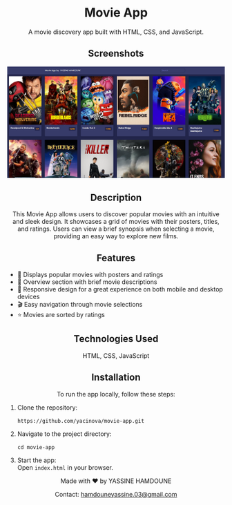 <!-- Title and Description -->
<h1 align="center">
  Movie App
  <br>
</h1>

<p align="center">
  A movie discovery app built with HTML, CSS, and JavaScript.
</p>

<!-- Screenshots -->
<h2 align="center">Screenshots</h2>

<p align="center">
  <img src="./image.png" alt="Movie App Screenshot" width="900">
</p>

<!-- Description and Features -->
<h2 align="center">Description</h2>

<p align="center">
  This Movie App allows users to discover popular movies with an intuitive and sleek design. It showcases a grid of
  movies with their posters, titles, and ratings. Users can view a brief synopsis when selecting a movie, providing an
  easy way to explore new films.
</p>

<h2 align="center">Features</h2>

<p align="center">
<ul>
  <li>🎥 Displays popular movies with posters and ratings</li>
  <li>💬 Overview section with brief movie descriptions</li>
  <li>📱 Responsive design for a great experience on both mobile and desktop devices</li>
  <li>🎬 Easy navigation through movie selections</li>
  <li>⭐ Movies are sorted by ratings</li>

</ul>
</p> <!-- Technologies Used -->
<h2 align="center">Technologies Used</h2>
<p align="center"> HTML, CSS, JavaScript </p> <!-- Installation Instructions -->
<h2 align="center">Installation</h2>
<p align="center"> To run the app locally, follow these steps: </p>
<p align="center">
<ol>
  <li>Clone the repository:
    <pre><code>https://github.com/yacinova/movie-app.git</code></pre>
  </li>
  <li>Navigate to the project directory:
    <pre><code>cd movie-app </code></pre>
  </li>
 <li>Start the app: <br>
  Open <code>index.html</code> in your browser.</li>
</ol>
</p>
<p align="center">Made with ❤️ by YASSINE HAMDOUNE</p>
<p align="center"> Contact: <a href="mailto:hamdouneyassine.03@gmail.com">hamdouneyassine.03@gmail.com</a> </p>
